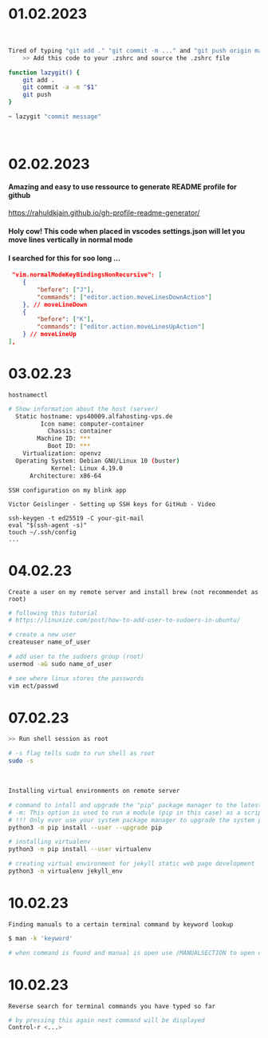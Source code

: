
# 01.02.2023

<br>

```bash
Tired of typing "git add ." "git commit -m ..." and "git push origin master"
    >> Add this code to your .zshrc and source the .zshrc file
```

```bash
function lazygit() {
    git add .
    git commit -a -m "$1"
    git push
}
```

```bash
~ lazygit "commit message"
```

<br>

# 02.02.2023
####  Amazing and easy to use ressource to generate README profile for github

https://rahuldkjain.github.io/gh-profile-readme-generator/

#### Holy cow! This code when placed in vscodes settings.json will let you move lines vertically in normal mode
#### I searched for this for soo long ...

```json
 "vim.normalModeKeyBindingsNonRecursive": [
    {
        "before": ["J"],
        "commands": ["editor.action.moveLinesDownAction"]
    }, // moveLineDown
    {
        "before": ["K"],
        "commands": ["editor.action.moveLinesUpAction"]
    } // moveLineUp
],
```
# 03.02.23

```code
hostnamectl
```

```bash
# Show information about the host (server)
  Static hostname: vps40009.alfahosting-vps.de
         Icon name: computer-container
           Chassis: container
        Machine ID: ***
           Boot ID: ***
    Virtualization: openvz
  Operating System: Debian GNU/Linux 10 (buster)
            Kernel: Linux 4.19.0
      Architecture: x86-64

```


```code
SSH configuration on my blink app
```

```
Victor Geislinger - Setting up SSH keys for GitHub - Video

ssh-keygen -t ed25519 -C your-git-mail
eval "$(ssh-agent -s)"
touch ~/.ssh/config
...
```

# 04.02.23

```
Create a user on my remote server and install brew (not recommendet as root)
```

```bash
# following this tutorial
# https://linuxize.com/post/how-to-add-user-to-sudoers-in-ubuntu/

# create a new user
createuser name_of_user

# add user to the sudoers group (root)
usermod -aG sudo name_of_user

# see where linux stores the passwords
vim ect/passwd
```
# 07.02.23

```bash
>> Run shell session as root
```

```bash
# -s flag tells sudo to run shell as root
sudo -s
```
<br>

```bash
Installing virtual environments on remote server 
```

```bash
# command to intall and upgrade the "pip" package manager to the latest version only for the current user
# -m: This option is used to run a module (pip in this case) as a script
# !!! Only ever use your system package manager to upgrade the system pip !!!
python3 -m pip install --user --upgrade pip

# installing virtualenv
python3 -m pip install --user virtualenv

# creating virtual environment for jekyll static web page development 
python3 -m virtualenv jekyll_env
```
# 10.02.23

```
Finding manuals to a certain terminal command by keyword lookup 
```

```bash
$ man -k 'keyword'

# when command is found and manual is open use /MANUALSECTION to open up this explicit section
```

# 10.02.23

```
Reverse search for terminal commands you have typed so far
```

```bash
# by pressing this again next command will be displayed
Control-r <...>
```


















